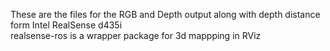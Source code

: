 These are the files for the RGB and Depth output along with depth distance form Intel RealSense d435i<br/>
realsense-ros is a wrapper package for 3d mappping in RViz
